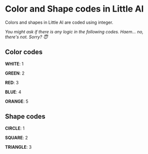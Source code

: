 # Color and Shape codes in Little AI

Colors and shapes in Little AI are coded using integer.

*You might ask if there is any logic in the following codes. Haem... no, there's not. Sorry? :innocent:*

## Color codes

__WHITE__: 1

__GREEN__: 2

__RED__: 3

__BLUE__: 4

__ORANGE__: 5

## Shape codes

__CIRCLE__: 1

__SQUARE__: 2

__TRIANGLE__: 3
